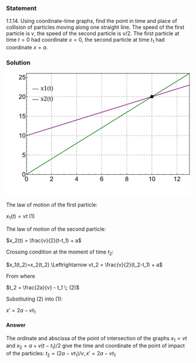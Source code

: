 ###  Statement 

$1.1.14.$ Using coordinate-time graphs, find the point in time and place of collision of particles moving along one straight line. The speed of the first particle is $v$, the speed of the second particle is $v/2$. The first particle at time $t = 0$ had coordinate $x = 0$, the second particle at time $t_1$ had coordinate $x = a$. 

### Solution

![|1000x1000, 400](../../img/1.1.14/graph.svg)

The law of motion of the first particle: 

$x_1(t) = vt \; (1)$ 

The law of motion of the second particle: 

$x_2(t) = \frac{v}{2}(t-t_1) + a$ 

Crossing condition at the moment of time $t_2$: 

$x_1(t_2)=x_2(t_2) \Leftrightarrow vt_2 = \frac{v}{2}(t_2-t_1) + a$ 

From where 

$t_2 = \frac{2a}{v} - t_1 \; (2)$ 

Substituting $(2)$ into $(1)$: 

${x}' = 2a - vt_1$ 

#### Answer

The ordinate and abscissa of the point of intersection of the graphs $x_{1} = vt$ and $x_{2} = a + v(t - t_{1})/2$ give the time and coordinate of the point of impact of the particles: $t_2 = (2a - vt_{1})/v, \, {x}' = 2a - vt_{1}$ 
